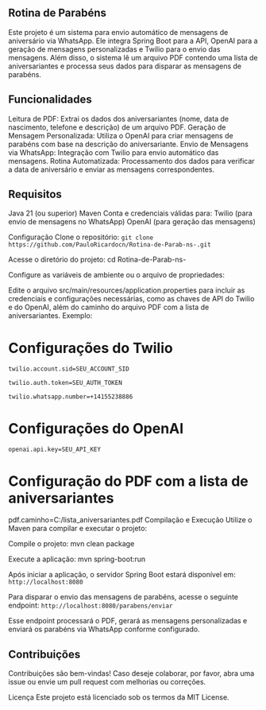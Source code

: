 ## Rotina de Parabéns
Este projeto é um sistema para envio automático de mensagens de aniversário via WhatsApp. Ele integra Spring Boot para a API, OpenAI para a geração de mensagens personalizadas e Twilio para o envio das mensagens. Além disso, o sistema lê um arquivo PDF contendo uma lista de aniversariantes e processa seus dados para disparar as mensagens de parabéns.

## Funcionalidades
Leitura de PDF: Extrai os dados dos aniversariantes (nome, data de nascimento, telefone e descrição) de um arquivo PDF.
Geração de Mensagem Personalizada: Utiliza o OpenAI para criar mensagens de parabéns com base na descrição do aniversariante.
Envio de Mensagens via WhatsApp: Integração com Twilio para envio automático das mensagens.
Rotina Automatizada: Processamento dos dados para verificar a data de aniversário e enviar as mensagens correspondentes.

## Requisitos
Java 21 (ou superior)
Maven
Conta e credenciais válidas para:
Twilio (para envio de mensagens no WhatsApp)
OpenAI (para geração das mensagens)

Configuração
Clone o repositório:
    ``git clone https://github.com/PauloRicardocn/Rotina-de-Parab-ns-.git``

Acesse o diretório do projeto:
cd Rotina-de-Parab-ns-

Configure as variáveis de ambiente ou o arquivo de propriedades:

Edite o arquivo src/main/resources/application.properties para incluir as credenciais e configurações necessárias, como as chaves de API do Twilio e do OpenAI, além do caminho do arquivo PDF com a lista de aniversariantes. Exemplo:

# Configurações do Twilio

``twilio.account.sid=SEU_ACCOUNT_SID``

``twilio.auth.token=SEU_AUTH_TOKEN``

``twilio.whatsapp.number=+14155238886``

# Configurações do OpenAI
``openai.api.key=SEU_API_KEY``

# Configuração do PDF com a lista de aniversariantes
pdf.caminho=C:/lista_aniversariantes.pdf
Compilação e Execução
Utilize o Maven para compilar e executar o projeto:

Compile o projeto:
mvn clean package

Execute a aplicação:
mvn spring-boot:run

Após iniciar a aplicação, o servidor Spring Boot estará disponível em:
``http://localhost:8080``

Para disparar o envio das mensagens de parabéns, acesse o seguinte endpoint:
``http://localhost:8080/parabens/enviar``

Esse endpoint processará o PDF, gerará as mensagens personalizadas e enviará os parabéns via WhatsApp conforme configurado.


## Contribuições
Contribuições são bem-vindas! Caso deseje colaborar, por favor, abra uma issue ou envie um pull request com melhorias ou correções.

Licença
Este projeto está licenciado sob os termos da MIT License.
